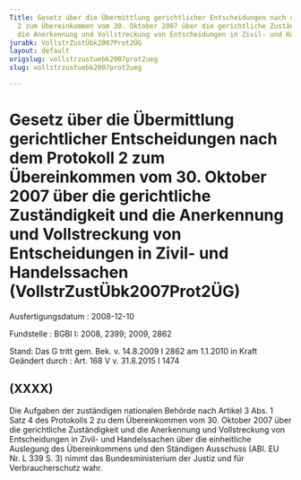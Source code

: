 ```yaml
---
Title: Gesetz über die Übermittlung gerichtlicher Entscheidungen nach dem Protokoll
  2 zum Übereinkommen vom 30. Oktober 2007 über die gerichtliche Zuständigkeit und
  die Anerkennung und Vollstreckung von Entscheidungen in Zivil- und Handelssachen
jurabk: VollstrZustÜbk2007Prot2ÜG
layout: default
origslug: vollstrzustuebk2007prot2ueg
slug: vollstrzustuebk2007prot2ueg

---
```


# Gesetz über die Übermittlung gerichtlicher Entscheidungen nach dem Protokoll 2 zum Übereinkommen vom 30. Oktober 2007 über die gerichtliche Zuständigkeit und die Anerkennung und Vollstreckung von Entscheidungen in Zivil- und Handelssachen (VollstrZustÜbk2007Prot2ÜG)

Ausfertigungsdatum
:   2008-12-10

Fundstelle
:   BGBl I: 2008, 2399; 2009, 2862

Stand: Das G tritt gem. Bek. v. 14.8.2009 I 2862 am 1.1.2010 in Kraft
Geändert durch
:   Art. 168 V v. 31.8.2015 I 1474


## (XXXX)

Die Aufgaben der zuständigen nationalen Behörde nach Artikel 3 Abs. 1
Satz 4 des Protokolls 2 zu dem Übereinkommen vom 30. Oktober 2007 über
die gerichtliche Zuständigkeit und die Anerkennung und Vollstreckung
von Entscheidungen in Zivil- und Handelssachen über die einheitliche
Auslegung des Übereinkommens und den Ständigen Ausschuss (ABl. EU Nr.
L 339 S. 3) nimmt das Bundesministerium der Justiz und für
Verbraucherschutz wahr.

